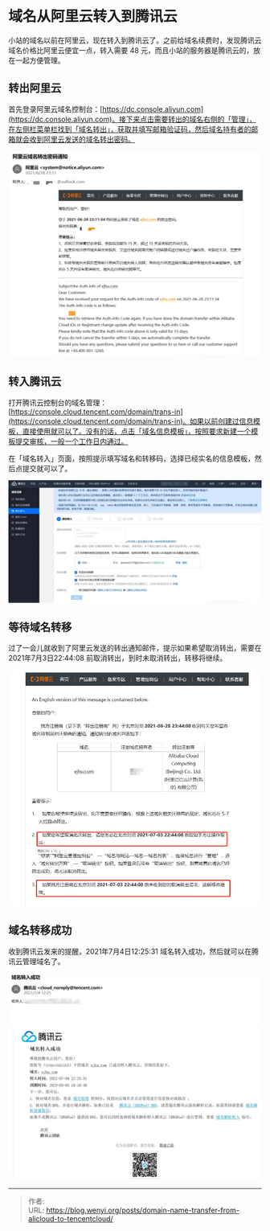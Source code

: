 # 域名从阿里云转入到腾讯云

小站的域名以前在阿里云，现在转入到腾讯云了。之前给域名续费时，发现腾讯云域名价格比阿里云便宜一点，转入需要 48 元，而且小站的服务器是腾讯云的，放在一起方便管理。

## 转出阿里云

首先登录阿里云域名控制台：[https://dc.console.aliyun.com](https://dc.console.aliyun.com)。接下来点击需要转出的域名右侧的「管理」，在左侧栏菜单栏找到「域名转出」，获取并填写邮箱验证码，然后域名持有者的邮箱就会收到阿里云发送的域名转出密码。

![域名转出密码](1.webp)

## 转入腾讯云

打开腾讯云控制台的域名管理：[https://console.cloud.tencent.com/domain/trans-in](https://console.cloud.tencent.com/domain/trans-in)。如果以前创建过信息模板，直接使用就可以了。没有的话，点击「域名信息模板」，按照要求新建一个模板提交审核，一般一个工作日内通过。

在「域名转入」页面，按照提示填写域名和转移码，选择已经实名的信息模板，然后点提交就可以了。

![域名转入](2.webp)

## 等待域名转移

过了一会儿就收到了阿里云发送的转出通知邮件，提示如果希望取消转出，需要在 2021年7月3日22:44:08 前取消转出，到时未取消转出，转移将继续。

![域名转出通知](3.webp)

## 域名转移成功

收到腾讯云发来的提醒，2021年7月4日12:25:31 域名转入成功，然后就可以在腾讯云管理域名了。

![转入成功](4.webp)


---

> 作者:   
> URL: https://blog.wenyi.org/posts/domain-name-transfer-from-alicloud-to-tencentcloud/  

